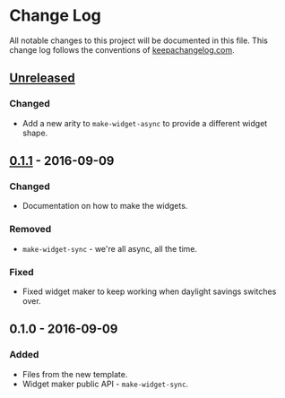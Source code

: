 # Change Log
All notable changes to this project will be documented in this file. This change log follows the conventions of [keepachangelog.com](http://keepachangelog.com/).

## [Unreleased]
### Changed
- Add a new arity to `make-widget-async` to provide a different widget shape.

## [0.1.1] - 2016-09-09
### Changed
- Documentation on how to make the widgets.

### Removed
- `make-widget-sync` - we're all async, all the time.

### Fixed
- Fixed widget maker to keep working when daylight savings switches over.

## 0.1.0 - 2016-09-09
### Added
- Files from the new template.
- Widget maker public API - `make-widget-sync`.

[Unreleased]: https://github.com/your-name/distributed/compare/0.1.1...HEAD
[0.1.1]: https://github.com/your-name/distributed/compare/0.1.0...0.1.1
